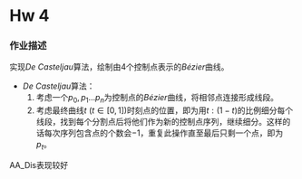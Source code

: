 # Hw 4

### 作业描述

实现$De~Casteljau$算法，绘制由$4$个控制点表示的$Bézier$曲线。

- $De~Casteljau$算法：
  1. 考虑一个$p_0,p_1\dots p_n$为控制点的$Bézier$曲线，将相邻点连接形成线段。
  2. 考虑最终曲线$t~(t\in [0,1])$时刻点的位置，即为用$t:(1-t)$的比例细分每个线段，找到每个分割点后将他们作为新的控制点序列，继续细分。这样的话每次序列包含点的个数会$-1$，重复此操作直至最后只剩一个点，即为$p_t$。



AA_Dis表现较好
